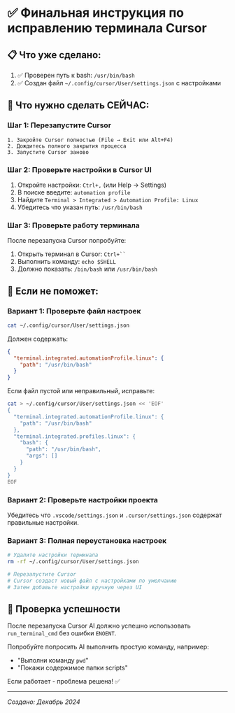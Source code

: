 # ✅ Финальная инструкция по исправлению терминала Cursor

## 📋 Что уже сделано:

1. ✅ Проверен путь к bash: `/usr/bin/bash`
2. ✅ Создан файл `~/.config/cursor/User/settings.json` с настройками

## 🔧 Что нужно сделать СЕЙЧАС:

### Шаг 1: Перезапустите Cursor
```
1. Закройте Cursor полностью (File → Exit или Alt+F4)
2. Дождитесь полного закрытия процесса
3. Запустите Cursor заново
```

### Шаг 2: Проверьте настройки в Cursor UI

1. Откройте настройки: `Ctrl+,` (или Help → Settings)
2. В поиске введите: `automation profile`
3. Найдите `Terminal > Integrated > Automation Profile: Linux`
4. Убедитесь что указан путь: `/usr/bin/bash`

### Шаг 3: Проверьте работу терминала

После перезапуска Cursor попробуйте:
1. Открыть терминал в Cursor: `Ctrl+`` ` 
2. Выполнить команду: `echo $SHELL`
3. Должно показать: `/bin/bash` или `/usr/bin/bash`

## 🎯 Если не поможет:

### Вариант 1: Проверьте файл настроек

```bash
cat ~/.config/cursor/User/settings.json
```

Должен содержать:
```json
{
  "terminal.integrated.automationProfile.linux": {
    "path": "/usr/bin/bash"
  }
}
```

Если файл пустой или неправильный, исправьте:
```bash
cat > ~/.config/cursor/User/settings.json << 'EOF'
{
  "terminal.integrated.automationProfile.linux": {
    "path": "/usr/bin/bash"
  },
  "terminal.integrated.profiles.linux": {
    "bash": {
      "path": "/usr/bin/bash",
      "args": []
    }
  }
}
EOF
```

### Вариант 2: Проверьте настройки проекта

Убедитесь что `.vscode/settings.json` и `.cursor/settings.json` содержат правильные настройки.

### Вариант 3: Полная переустановка настроек

```bash
# Удалите настройки терминала
rm -rf ~/.config/cursor/User/settings.json

# Перезапустите Cursor
# Cursor создаст новый файл с настройками по умолчанию
# Затем добавьте настройки вручную через UI
```

## 📝 Проверка успешности

После перезапуска Cursor AI должно успешно использовать `run_terminal_cmd` без ошибки `ENOENT`.

Попробуйте попросить AI выполнить простую команду, например:
- "Выполни команду `pwd`"
- "Покажи содержимое папки scripts"

Если работает - проблема решена! ✅

---

*Создано: Декабрь 2024*

